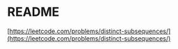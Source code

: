 # README

[https://leetcode.com/problems/distinct-subsequences/](https://leetcode.com/problems/distinct-subsequences/)


